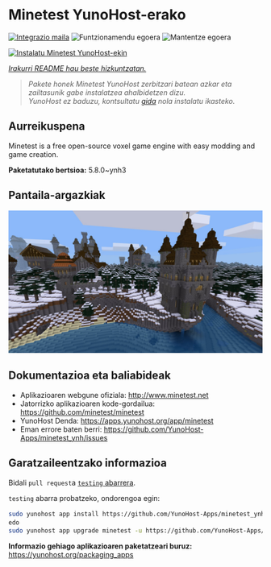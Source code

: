 <!--
Ohart ongi: README hau automatikoki sortu da <https://github.com/YunoHost/apps/tree/master/tools/readme_generator>ri esker
EZ editatu eskuz.
-->

# Minetest YunoHost-erako

[![Integrazio maila](https://dash.yunohost.org/integration/minetest.svg)](https://dash.yunohost.org/appci/app/minetest) ![Funtzionamendu egoera](https://ci-apps.yunohost.org/ci/badges/minetest.status.svg) ![Mantentze egoera](https://ci-apps.yunohost.org/ci/badges/minetest.maintain.svg)

[![Instalatu Minetest YunoHost-ekin](https://install-app.yunohost.org/install-with-yunohost.svg)](https://install-app.yunohost.org/?app=minetest)

*[Irakurri README hau beste hizkuntzatan.](./ALL_README.md)*

> *Pakete honek Minetest YunoHost zerbitzari batean azkar eta zailtasunik gabe instalatzea ahalbidetzen dizu.*  
> *YunoHost ez baduzu, kontsultatu [gida](https://yunohost.org/install) nola instalatu ikasteko.*

## Aurreikuspena

Minetest is a free open-source voxel game engine with easy modding and game creation.


**Paketatutako bertsioa:** 5.8.0~ynh3

## Pantaila-argazkiak

![Minetest(r)en pantaila-argazkia](./doc/screenshots/screenshot.jpg)

## Dokumentazioa eta baliabideak

- Aplikazioaren webgune ofiziala: <http://www.minetest.net>
- Jatorrizko aplikazioaren kode-gordailua: <https://github.com/minetest/minetest>
- YunoHost Denda: <https://apps.yunohost.org/app/minetest>
- Eman errore baten berri: <https://github.com/YunoHost-Apps/minetest_ynh/issues>

## Garatzaileentzako informazioa

Bidali `pull request`a [`testing` abarrera](https://github.com/YunoHost-Apps/minetest_ynh/tree/testing).

`testing` abarra probatzeko, ondorengoa egin:

```bash
sudo yunohost app install https://github.com/YunoHost-Apps/minetest_ynh/tree/testing --debug
edo
sudo yunohost app upgrade minetest -u https://github.com/YunoHost-Apps/minetest_ynh/tree/testing --debug
```

**Informazio gehiago aplikazioaren paketatzeari buruz:** <https://yunohost.org/packaging_apps>
